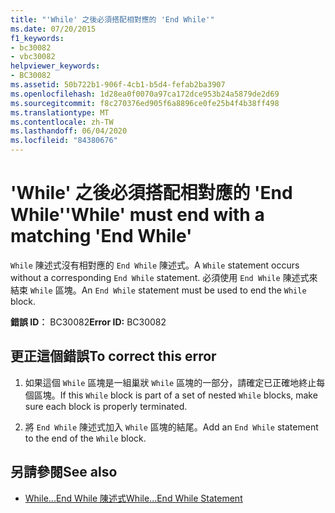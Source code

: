 ```yaml
---
title: "'While' 之後必須搭配相對應的 'End While'"
ms.date: 07/20/2015
f1_keywords:
- bc30082
- vbc30082
helpviewer_keywords:
- BC30082
ms.assetid: 50b722b1-906f-4cb1-b5d4-fefab2ba3907
ms.openlocfilehash: 1d28ea0f0070a97ca172dce953b24a5879de2d69
ms.sourcegitcommit: f8c270376ed905f6a8896ce0fe25b4f4b38ff498
ms.translationtype: MT
ms.contentlocale: zh-TW
ms.lasthandoff: 06/04/2020
ms.locfileid: "84380676"
---
```

# <a name="while-must-end-with-a-matching-end-while"></a><span data-ttu-id="25103-102">'While' 之後必須搭配相對應的 'End While'</span><span class="sxs-lookup"><span data-stu-id="25103-102">'While' must end with a matching 'End While'</span></span>
<span data-ttu-id="25103-103">`While` 陳述式沒有相對應的 `End While` 陳述式。</span><span class="sxs-lookup"><span data-stu-id="25103-103">A `While` statement occurs without a corresponding `End While` statement.</span></span> <span data-ttu-id="25103-104">必須使用 `End While` 陳述式來結束 `While` 區塊。</span><span class="sxs-lookup"><span data-stu-id="25103-104">An `End While` statement must be used to end the `While` block.</span></span>  
  
 <span data-ttu-id="25103-105">**錯誤 ID︰** BC30082</span><span class="sxs-lookup"><span data-stu-id="25103-105">**Error ID:** BC30082</span></span>  
  
## <a name="to-correct-this-error"></a><span data-ttu-id="25103-106">更正這個錯誤</span><span class="sxs-lookup"><span data-stu-id="25103-106">To correct this error</span></span>  
  
1. <span data-ttu-id="25103-107">如果這個 `While` 區塊是一組巢狀 `While` 區塊的一部分，請確定已正確地終止每個區塊。</span><span class="sxs-lookup"><span data-stu-id="25103-107">If this `While` block is part of a set of nested `While` blocks, make sure each block is properly terminated.</span></span>  
  
2. <span data-ttu-id="25103-108">將 `End While` 陳述式加入 `While` 區塊的結尾。</span><span class="sxs-lookup"><span data-stu-id="25103-108">Add an `End While` statement to the end of the `While` block.</span></span>  
  
## <a name="see-also"></a><span data-ttu-id="25103-109">另請參閱</span><span class="sxs-lookup"><span data-stu-id="25103-109">See also</span></span>

- [<span data-ttu-id="25103-110">While...End While 陳述式</span><span class="sxs-lookup"><span data-stu-id="25103-110">While...End While Statement</span></span>](../language-reference/statements/while-end-while-statement.md)
